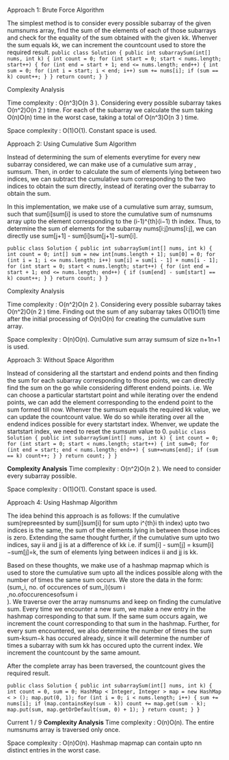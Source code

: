 ﻿Approach 1: Brute Force
Algorithm

The simplest method is to consider every possible subarray of the given numsnums array, find the sum of the elements of each of those subarrays and check for the equality of the sum obtained with the given kk. Whenver the sum equals kk, we can increment the countcount used to store the required result.
`
public class Solution {
    public int subarraySum(int[] nums, int k) {
        int count = 0;
        for (int start = 0; start < nums.length; start++) {
            for (int end = start + 1; end <= nums.length; end++) {
                int sum = 0;
                for (int i = start; i < end; i++)
                    sum += nums[i];
                if (sum == k)
                    count++;
            }
        }
        return count;
    }
}
`

Complexity Analysis

Time complexity : O(n^3)O(n 
3
 ). Considering every possible subarray takes O(n^2)O(n 
2
 ) time. For each of the subarray we calculate the sum taking O(n)O(n) time in the worst case, taking a total of O(n^3)O(n 
3
 ) time.

Space complexity : O(1)O(1). Constant space is used.


Approach 2: Using Cumulative Sum
Algorithm

Instead of determining the sum of elements everytime for every new subarray considered, we can make use of a cumulative sum array , sumsum. Then, in order to calculate the sum of elements lying between two indices, we can subtract the cumulative sum corresponding to the two indices to obtain the sum directly, instead of iterating over the subarray to obtain the sum.

In this implementation, we make use of a cumulative sum array, sumsum, such that sum[i]sum[i] is used to store the cumulative sum of numsnums array upto the element corresponding to the (i-1)^{th}(i−1) 
th
  index. Thus, to determine the sum of elements for the subarray nums[i:j]nums[i:j], we can directly use sum[j+1] - sum[i]sum[j+1]−sum[i].

`
public class Solution {
    public int subarraySum(int[] nums, int k) {
        int count = 0;
        int[] sum = new int[nums.length + 1];
        sum[0] = 0;
        for (int i = 1; i <= nums.length; i++)
            sum[i] = sum[i - 1] + nums[i - 1];
        for (int start = 0; start < nums.length; start++) {
            for (int end = start + 1; end <= nums.length; end++) {
                if (sum[end] - sum[start] == k)
                    count++;
            }
        }
        return count;
    }
}
`

Complexity Analysis

Time complexity : O(n^2)O(n 
2
 ). Considering every possible subarray takes O(n^2)O(n 
2
 ) time. Finding out the sum of any subarray takes O(1)O(1) time after the initial processing of O(n)O(n) for creating the cumulative sum array.

Space complexity : O(n)O(n). Cumulative sum array sumsum of size n+1n+1 is used.


Approach 3: Without Space
Algorithm

Instead of considering all the startstart and endend points and then finding the sum for each subarray corresponding to those points, we can directly find the sum on the go while considering different endend points. i.e. We can choose a particular startstart point and while iterating over the endend points, we can add the element corresponding to the endend point to the sum formed till now. Whenver the sumsum equals the required kk value, we can update the countcount value. We do so while iterating over all the endend indices possible for every startstart index. Whenver, we update the startstart index, we need to reset the sumsum value to 0.
`
public class Solution {
    public int subarraySum(int[] nums, int k) {
        int count = 0;
        for (int start = 0; start < nums.length; start++) {
            int sum=0;
            for (int end = start; end < nums.length; end++) {
                sum+=nums[end];
                if (sum == k)
                    count++;
            }
        }
        return count;
    }
}
`

 **Complexity Analysis**
Time complexity : O(n^2)O(n 
2
 ). We need to consider every subarray possible.

Space complexity : O(1)O(1). Constant space is used.


Approach 4: Using Hashmap
Algorithm

The idea behind this approach is as follows: If the cumulative sum(repreesnted by sum[i]sum[i] for sum upto i^{th}i 
th
  index) upto two indices is the same, the sum of the elements lying in between those indices is zero. Extending the same thought further, if the cumulative sum upto two indices, say ii and jj is at a difference of kk i.e. if sum[i] - sum[j] = ksum[i]−sum[j]=k, the sum of elements lying between indices ii and jj is kk.

Based on these thoughts, we make use of a hashmap mapmap which is used to store the cumulative sum upto all the indices possible along with the number of times the same sum occurs. We store the data in the form: (sum_i, no. of occurences of sum_i)(sum 
i
​	
 ,no.ofoccurencesofsum 
i
​	
 ). We traverse over the array numsnums and keep on finding the cumulative sum. Every time we encounter a new sum, we make a new entry in the hashmap corresponding to that sum. If the same sum occurs again, we increment the count corresponding to that sum in the hashmap. Further, for every sum encountered, we also determine the number of times the sum sum-ksum−k has occured already, since it will determine the number of times a subarray with sum kk has occured upto the current index. We increment the countcount by the same amount.

After the complete array has been traversed, the countcount gives the required result.

`
public class Solution {
    public int subarraySum(int[] nums, int k) {
        int count = 0, sum = 0;
        HashMap < Integer, Integer > map = new HashMap < > ();
        map.put(0, 1);
        for (int i = 0; i < nums.length; i++) {
            sum += nums[i];
            if (map.containsKey(sum - k))
                count += map.get(sum - k);
            map.put(sum, map.getOrDefault(sum, 0) + 1);
        }
        return count;
    }
}
`

Current
1 / 9
 **Complexity Analysis**
Time complexity : O(n)O(n). The entire numsnums array is traversed only once.

Space complexity : O(n)O(n). Hashmap mapmap can contain upto nn distinct entries in the worst case.